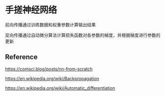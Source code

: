 # 手搓神经网络

前向传播通过训练数据和权重参数计算输出结果

反向传播通过自动微分算法计算损失函数对各参数的梯度，并根据梯度进行参数的更新

## Reference
https://comsci.blog/posts/nn-from-scratch

https://en.wikipedia.org/wiki/Backpropagation

https://en.wikipedia.org/wiki/Automatic_differentiation